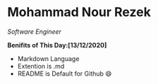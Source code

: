 # Mohammad Nour Rezek
*Software Engineer*

**Benifits of This Day:[13/12/2020]**
* Markdown Language 
* Extention is .md
* README is Default for Github
:smile:
